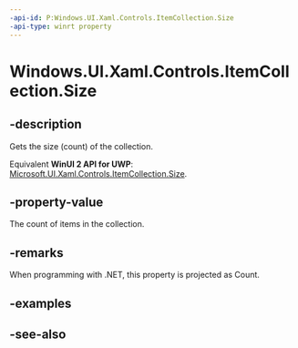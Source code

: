 ```yaml
---
-api-id: P:Windows.UI.Xaml.Controls.ItemCollection.Size
-api-type: winrt property
---
```


<!-- Property syntax
public uint Size { get; }
-->

# Windows.UI.Xaml.Controls.ItemCollection.Size

## -description
Gets the size (count) of the collection.

Equivalent **WinUI 2 API for UWP**: [Microsoft.UI.Xaml.Controls.ItemCollection.Size](/windows/winui/api/microsoft.ui.xaml.controls.itemcollection.size).

## -property-value
The count of items in the collection.

## -remarks
When programming with .NET, this property is projected as Count.

## -examples

## -see-also
